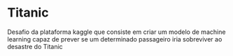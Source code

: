 # Titanic
Desafio da plataforma kaggle que consiste em criar um modelo de machine learning capaz de prever se um determinado passageiro iria sobreviver ao desastre do Titanic
